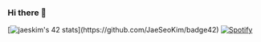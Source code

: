 ### Hi there 👋

<!--
**m0hs1ne/m0hs1ne** is a ✨ _special_ ✨ repository because its `README.md` (this file) appears on your GitHub profile.

Here are some ideas to get you started:

- 🔭 I’m currently working on ...
- 🌱 I’m currently learning ...
- 👯 I’m looking to collaborate on ...
- 🤔 I’m looking for help with ...
- 💬 Ask me about ...
- 📫 How to reach me: ...
- 😄 Pronouns: ...
- ⚡ Fun fact: ...
-->
[![jaeskim's 42 stats](https://badge42.herokuapp.com/api/stats/mel-hada?)](https://github.com/JaeSeoKim/badge42)
[![Spotify](spotify-plil7vikh-m0hs1ne.vercel.app/api/spotify)](https://open.spotify.com/user/31wgxkahtwpfmyhcl2moui5azrbm)

